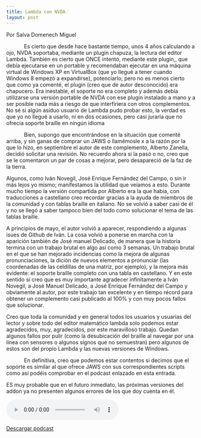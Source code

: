 ```yaml
---
title: Lambda con NVDA
layout: post
---
```



Por Salva Domenech Miguel


            Es cierto que desde hace bastante tiempo, unos 4 años calculando a ojo, NVDA soportaba, mediante un plugin chapuza, la lectura del editor Lambda. También es cierto que ONCE intentó, mediante este plugin,, que debía ejecutarse en un portable y recomendaban ejecutar en una máquina virtual de Windows XP en VirtualBox (que yo llegué a tener cuando Windows 8 empezó a expandirse), potenciarlo; pero no es menos cierto que como ya comenté, el plugin (creo que de autor desconocido) era chapucero. Era inestable, el soporte no era completo y además debía utilizarse una versión portable de NVDA con ese plugin instalado a mano y a ser posible nada más a riesgo de que interfiriera con otros complementos. No sé si algún asiduo usuario de Lambda pudo probar esto, la verdad es que yo no llegué a usarlo, ni en dos ocasiones, pero casi juraría que no ofrecía soporte braille en ningún idioma

            Bien, supongo que encontrándose en la situación que comenté arriba, y sin ganas de comprar un JAWS o llamémosle x a la razón por la que lo hizo, en septiembre el autor de este complemento, Alberto Zanella, decidió solicitar una revisión. No recuerdo ahora si la pasó o no, creo que se le comentaron un par de cosas a mejorar, pero desapareció de la faz de la tierra.

 Algunos, como Iván Novegil, José Enrique Fernández del Campo, o sin ir más lejos yo mismo; manifestamos la utilidad que veíamos a esto. Durante mucho tiempo la versión compartida por Alberto era la que había, con traducciones a castellano creo recordar gracias a la ayuda de miembros de la comunidad y con tablas braille en italiano. No se volvió a saber casi de él y no se llegó a saber tampoco bien del todo como solucionar el tema de las tablas braille.

 A principios de mayo, el autor volvió a aparecer, respondiendo a algunas isues de Github de Iván. La cosa volvió a ponerse en marcha con la aparición también de José manuel Delicado, de manera que la historia termina con un trabajo brutal en algo así como 3 semanas. Un trabajo brutal en el que se han mejorado incidencias como la mejora de algunas pronunciaciones, la dición de nuevos elementos a pronunciar (las coordenadas de las celdillas de una matriz, por ejemplo), y la mejora más evidente: el soporte braille completo con una tabla en castellano. Y en este sentido sí creo que es muy importante agradecer infinitamente a Iván Novegil, a José Manuel Delicado, a José Enrique Fernández del Campo y obviamente al autor, por este trabajo tan excelente y en tiempo récord para obtener un complemento casi publicado al 100% y con muy pocos fallos que solucionar.
 
 Creo que toda la comunidad y en general todos los usuarios y usuarias del lector y sobre todo del editor matemático lambda solo podemos estar agradecidos, muy, agradecidos, por este maravilloso trabajo. Quedan algunos fallos por pulir (como la desubicación del braille al navegar por una línea con sensores o algunos signos que no semuestran) pero algunos de estos son del propio Lambda y las nuevas versiones de Windows.

            En definitiva, creo que podemos estar contentos si decimos que el soporte es similar al que ofrece JAWS con sus correspondientes scripts como así podéis comprobar en el podcast enlazado en esta entrada.

 ES muy probable que en el futuro inmediato, las próximas versiones del addon ya no presenten algunos errores de los que doy cuenta en él.
 
 <audio controls>
   <source src="https://s.juventudelatina.com/juvenube/index.php/s/KtyR7zeybfI7uRL/download" type="audio/mpeg">
Tu navegador no admite la reproducción de este podcast.
</audio>

[Descargar podcast](https://s.juventudelatina.com/juvenube/index.php/s/KtyR7zeybfI7uRL/download)
